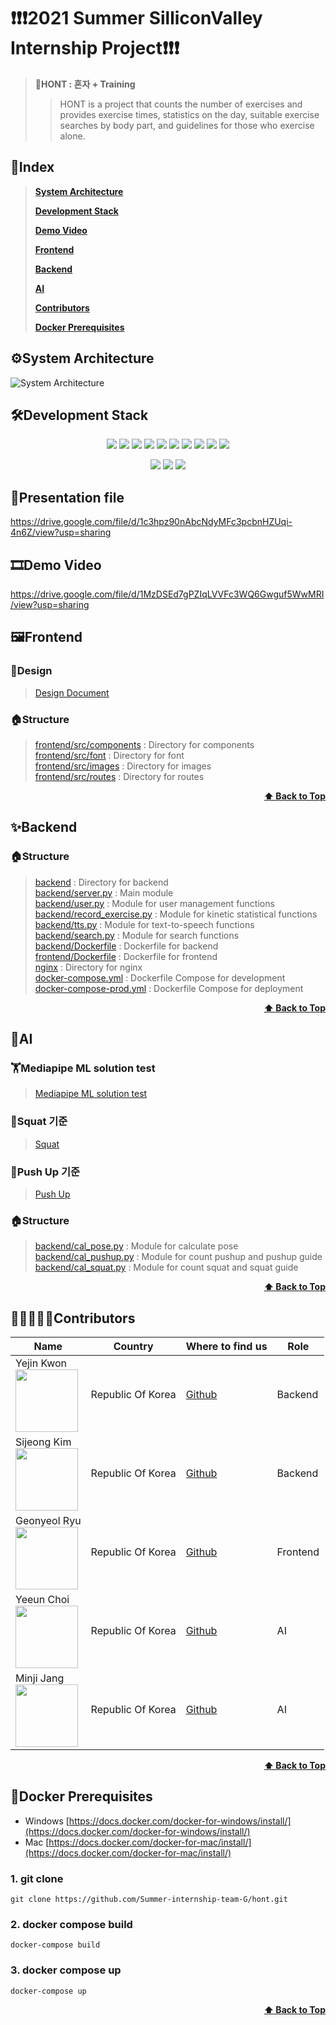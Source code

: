 # ❗❗❗2021 Summer SilliconValley Internship Project❗❗❗ 
> **💪HONT : 혼자 + Training**
> > HONT is a project that counts the number of exercises and provides exercise times, statistics on the day, suitable exercise searches by body part, and guidelines for those who exercise alone.

## 📝Index
> <b><a href="#system-architecture">System Architecture</a></b>
>  
> <b><a href="#development-stack">Development Stack</a></b> 
> 
> <b><a href="#demo-video">Demo Video</a></b>  
> 
> <b><a href="#frontend">Frontend</a></b>  
> 
> <b><a href="#backend">Backend</a></b>
> 
> <b><a href="#AI">AI</a></b>  
> 
> <b><a href="#contributors">Contributors</a></b>   
> 
> <b><a href="#docker-prerequisites">Docker Prerequisites</a></b>  

## ⚙System Architecture
![System Architecture](https://user-images.githubusercontent.com/34560965/127418871-6adb856a-9ef8-4423-9559-0b3ac1999172.png)


## 🛠Development Stack
<p align="center">
  <img src="https://img.shields.io/badge/react-17.0.2-blue" />
  <img src="https://img.shields.io/badge/flask-1.1.1-blue" />
  <img src="https://img.shields.io/badge/gunicorn-20.0.4-blue" />
  <img src="https://img.shields.io/badge/OpenCV-4.5.3-blue" />
  <img src="https://img.shields.io/badge/MongoDB-blue" />
  <img src="https://img.shields.io/badge/redis-blue" />
  <img src="https://img.shields.io/badge/Celery-blue" />
  <img src="https://img.shields.io/badge/Docker-blue" />
  <img src="https://img.shields.io/badge/Swagger-blue" />
  <img src="https://img.shields.io/badge/VSCode-blue" />
</p>
<p align="center" text-align="center" width="100%">
  <img src="https://img.shields.io/github/contributors/Summer-internship-team-G/hont" />
  <img src="https://img.shields.io/github/last-commit/Summer-internship-team-G/hont?color=red" />
  <img src="https://img.shields.io/github/commit-activity/w/Summer-internship-team-G/hont?color=red" />
</p>

## 💎Presentation file
https://drive.google.com/file/d/1c3hpz90nAbcNdyMFc3pcbnHZUqi-4n6Z/view?usp=sharing
## 🎞Demo Video
https://drive.google.com/file/d/1MzDSEd7gPZIqLVVFc3WQ6Gwguf5WwMRI/view?usp=sharing
## 🖼Frontend
### 🎨Design
  > [Design Document](https://www.notion.so/Design-Document-6c5e22d55a614606bd231c488e26e770)    
  
### 🏠Structure
  > [frontend/src/components](./frontend/src/components) : Directory for components   
  > [frontend/src/font](./frontend/src/font) : Directory for font   
  > [frontend/src/images](./frontend/src/images) : Directory for images   
  > [frontend/src/routes](./frontend/src/routes) : Directory for routes   

<div align="right">
    <b><a href="#2021-Summer-SilliconValley-Internship-Project">⬆️ Back to Top</a></b>
</div>

## ✨Backend
### 🏠Structure
  > [backend](./backend) : Directory for backend   
  > [backend/server.py](./backend/server.py) : Main module   
  > [backend/user.py](./backend/user.py) : Module for user management functions   
  > [backend/record_exercise.py](./backend/record_exercise.py) : Module for kinetic statistical functions   
  > [backend/tts.py](./backend/tts.py) : Module for text-to-speech functions   
  > [backend/search.py](./backend/search.py) : Module for search functions   
  > [backend/Dockerfile](./backend/Dockerfile) : Dockerfile for backend   
  > [frontend/Dockerfile](./frontend/Dockerfile) : Dockerfile for frontend   
  > [nginx](./nginx) : Directory for nginx   
  > [docker-compose.yml](./docker-compose.yml) : Dockerfile Compose for development   
  > [docker-compose-prod.yml](./docker-compose-prod.yml) : Dockerfile Compose for deployment   

<div align="right">
    <b><a href="#2021-Summer-SilliconValley-Internship-Project">⬆️ Back to Top</a></b>
</div>

## 🤖AI
### 🏋️Mediapipe ML solution test
  > [Mediapipe ML solution test](https://www.notion.so/Mediapipe-ML-solution-test-4b08f970dcff40faa20d960bbc6fe161)  

### 🦵Squat 기준
  > [Squat](https://www.notion.so/Squat-c2e93f74fcad42308a095483e64c071e)  

### 💪Push Up 기준
  > [Push Up](https://www.notion.so/Push-Up-7b44a151906c4fd08616a288f7695213) 

### 🏠Structure
  > [backend/cal_pose.py](./backend/cal_pose.py) : Module for calculate pose  
  > [backend/cal_pushup.py](./backend/cal_pushup.py) : Module for count pushup and pushup guide  
  > [backend/cal_squat.py](./backend/cal_squat.py) : Module for count squat and squat guide     



<div align="right">
    <b><a href="#2021-Summer-SilliconValley-Internship-Project">⬆️ Back to Top</a></b>
</div>

## 👩‍👩‍👧‍👧🧑Contributors
| Name | Country | Where to find us | Role |
| ---- | ------- | ----------------- | ---- |
| Yejin Kwon <br /> <img src="https://avatars.githubusercontent.com/yejin0928" width="100" />  | Republic Of Korea | [Github](https://github.com/yejin0928)| Backend |
| Sijeong Kim <br /> <img src="https://avatars.githubusercontent.com/Si-jeong" width="100" />  | Republic Of Korea | [Github](https://github.com/Si-jeong)| Backend |
| Geonyeol Ryu <br /> <img src="https://avatars.githubusercontent.com/rjsduf0503" width="100" />  | Republic Of Korea | [Github](https://github.com/rjsduf0503)| Frontend |
| Yeeun Choi <br /> <img src="https://avatars.githubusercontent.com/swcye" width="100" />  | Republic Of Korea | [Github](https://github.com/swcye)| AI |
| Minji Jang <br /> <img src="https://avatars.githubusercontent.com/SUMMERLOVE7" width="100" />  | Republic Of Korea | [Github](https://github.com/SUMMERLOVE7)| AI |

<div align="right">
    <b><a href="#2021-Summer-SilliconValley-Internship-Project">⬆️ Back to Top</a></b>
</div>

## 📌Docker Prerequisites

-   Windows [https://docs.docker.com/docker-for-windows/install/](https://docs.docker.com/docker-for-windows/install/)
-   Mac [https://docs.docker.com/docker-for-mac/install/](https://docs.docker.com/docker-for-mac/install/)

### [](https://github.com/shpark76/docker-demo#1-git-clone)1\. git clone

```
git clone https://github.com/Summer-internship-team-G/hont.git
```

### [](https://github.com/shpark76/docker-demo#2-docker-compose-build-and-up)2\. docker compose build

```
docker-compose build
```

### 3\. docker compose up

```
docker-compose up
```

<div align="right">
    <b><a href="#2021-Summer-SilliconValley-Internship-Project">⬆️ Back to Top</a></b>
</div>
